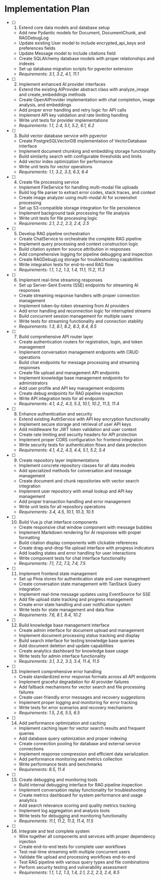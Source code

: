 # Implementation Plan

- [ ] 1. Extend core data models and database setup
  - Add new Pydantic models for Document, DocumentChunk, and RAGDebugLog
  - Update existing User model to include encrypted_api_keys and preferences fields
  - Update Message model to include citations field
  - Create SQLAlchemy database models with proper relationships and indexes
  - Set up database migration scripts for pgvector extension
  - _Requirements: 3.1, 3.2, 4.1, 11.1_

- [ ] 2. Implement enhanced AI provider interfaces
  - Extend the existing AIProvider abstract class with analyze_image and create_embeddings methods
  - Create OpenAIProvider implementation with chat completion, image analysis, and embeddings
  - Add proper error handling and retry logic for API calls
  - Implement API key validation and rate limiting handling
  - Write unit tests for provider implementations
  - _Requirements: 1.1, 2.4, 5.1, 5.2, 6.1, 6.2_

- [ ] 3. Build vector database service with pgvector
  - Create PostgreSQLVectorDB implementation of VectorDatabase interface
  - Implement document chunking and embedding storage functionality
  - Build similarity search with configurable thresholds and limits
  - Add vector index optimization for performance
  - Write unit tests for vector operations
  - _Requirements: 1.1, 3.2, 3.3, 6.3, 6.4_

- [ ] 4. Create file processing service
  - Implement FileService for handling multi-modal file uploads
  - Build log file parser to extract error codes, stack traces, and context
  - Create image analyzer using multi-modal AI for screenshot processing
  - Set up S3-compatible storage integration for file persistence
  - Implement background task processing for file analysis
  - Write unit tests for file processing logic
  - _Requirements: 2.1, 2.2, 2.3, 2.4, 2.5_

- [ ] 5. Develop RAG pipeline orchestration
  - Create ChatService to orchestrate the complete RAG pipeline
  - Implement query processing and context construction logic
  - Build citation system for source attribution in responses
  - Add comprehensive logging for pipeline debugging and inspection
  - Create RAGDebugLog storage for troubleshooting capabilities
  - Write integration tests for end-to-end RAG flow
  - _Requirements: 1.1, 1.2, 1.3, 1.4, 11.1, 11.2, 11.3_

- [ ] 6. Implement real-time streaming responses
  - Set up Server-Sent Events (SSE) endpoints for streaming AI responses
  - Create streaming response handlers with proper connection management
  - Implement token-by-token streaming from AI providers
  - Add error handling and reconnection logic for interrupted streams
  - Build concurrent session management for multiple users
  - Write tests for streaming functionality and connection stability
  - _Requirements: 1.3, 8.1, 8.2, 8.3, 8.4, 8.5_

- [ ] 7. Build comprehensive API router layer
  - Create authentication routers for registration, login, and token management
  - Implement conversation management endpoints with CRUD operations
  - Build chat endpoints for message processing and streaming responses
  - Create file upload and management API endpoints
  - Implement knowledge base management endpoints for administrators
  - Add user profile and API key management endpoints
  - Create debug endpoints for RAG pipeline inspection
  - Write API integration tests for all endpoints
  - _Requirements: 4.1, 4.2, 4.3, 5.3, 10.1, 10.2, 11.3, 11.4_

- [ ] 8. Enhance authentication and security
  - Extend existing AuthService with API key encryption functionality
  - Implement secure storage and retrieval of user API keys
  - Add middleware for JWT token validation and user context
  - Create rate limiting and security headers for API protection
  - Implement proper CORS configuration for frontend integration
  - Write security tests for authentication flows and data protection
  - _Requirements: 4.1, 4.2, 4.3, 4.4, 5.1, 5.2, 5.4_

- [ ] 9. Create repository layer implementations
  - Implement concrete repository classes for all data models
  - Add specialized methods for conversation and message management
  - Create document and chunk repositories with vector search integration
  - Implement user repository with email lookup and API key management
  - Add proper transaction handling and error management
  - Write unit tests for all repository operations
  - _Requirements: 3.4, 4.5, 10.1, 10.3, 10.5_

- [ ] 10. Build Vue.js chat interface components
  - Create responsive chat window component with message bubbles
  - Implement Markdown rendering for AI responses with proper formatting
  - Build citation display components with clickable references
  - Create drag-and-drop file upload interface with progress indicators
  - Add loading states and error handling for user interactions
  - Write component tests for chat interface functionality
  - _Requirements: 7.1, 7.2, 7.3, 7.4, 7.5_

- [ ] 11. Implement frontend state management
  - Set up Pinia stores for authentication state and user management
  - Create conversation state management with TanStack Query integration
  - Implement real-time message updates using EventSource for SSE
  - Add file upload state tracking and progress management
  - Create error state handling and user notification system
  - Write tests for state management and data flow
  - _Requirements: 7.6, 8.1, 8.4, 10.2_

- [ ] 12. Build knowledge base management interface
  - Create admin interface for document upload and management
  - Implement document processing status tracking and display
  - Build search interface for testing knowledge base queries
  - Add document deletion and update capabilities
  - Create analytics dashboard for knowledge base usage
  - Write tests for admin interface functionality
  - _Requirements: 3.1, 3.2, 3.3, 3.4, 11.4, 11.5_

- [ ] 13. Implement comprehensive error handling
  - Create standardized error response formats across all API endpoints
  - Implement graceful degradation for AI provider failures
  - Add fallback mechanisms for vector search and file processing failures
  - Create user-friendly error messages and recovery suggestions
  - Implement proper logging and monitoring for error tracking
  - Write tests for error scenarios and recovery mechanisms
  - _Requirements: 1.5, 2.6, 5.5, 6.5_

- [ ] 14. Add performance optimization and caching
  - Implement caching layer for vector search results and frequent queries
  - Add database query optimization and proper indexing
  - Create connection pooling for database and external service connections
  - Implement response compression and efficient data serialization
  - Add performance monitoring and metrics collection
  - Write performance tests and benchmarks
  - _Requirements: 8.5, 11.4_

- [ ] 15. Create debugging and monitoring tools
  - Build internal debugging interface for RAG pipeline inspection
  - Implement conversation replay functionality for troubleshooting
  - Create metrics dashboard for system performance and usage analytics
  - Add search relevance scoring and quality metrics tracking
  - Implement log aggregation and analysis tools
  - Write tests for debugging and monitoring functionality
  - _Requirements: 11.1, 11.2, 11.3, 11.4, 11.5_

- [ ] 16. Integrate and test complete system
  - Wire together all components and services with proper dependency injection
  - Create end-to-end tests for complete user workflows
  - Test real-time streaming with multiple concurrent users
  - Validate file upload and processing workflows end-to-end
  - Test RAG pipeline with various query types and file combinations
  - Perform security testing and vulnerability assessment
  - _Requirements: 1.1, 1.2, 1.3, 1.4, 2.1, 2.2, 2.3, 2.4, 8.5_